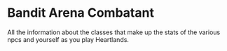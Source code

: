 # Bandit Arena Combatant


All the information about the classes that make up the stats of the various npcs and yourself as you play Heartlands.